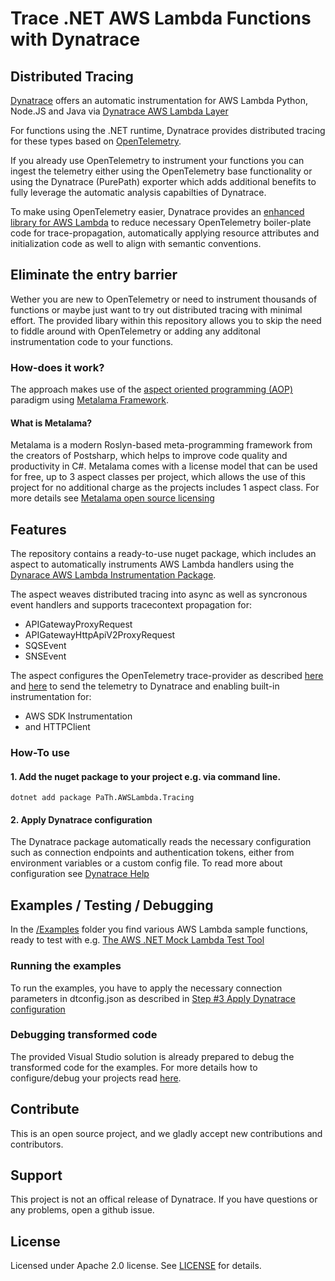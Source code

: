 # Trace .NET AWS Lambda Functions with Dynatrace

## Distributed Tracing
[Dynatrace](https://www.dyntrace.com) offers an automatic instrumentation for AWS Lambda Python, Node.JS and Java via [Dynatrace AWS Lambda Layer]()

For functions using the .NET runtime, Dynatrace provides distributed tracing for these types based on [OpenTelemetry](https://opentelemetry.io/).

If you already use OpenTelemetry to instrument your functions you can ingest the telemetry either using the OpenTelemetry base functionality or using the Dynatrace (PurePath) exporter which adds additional benefits to fully leverage the automatic analysis capabilties of Dynatrace. 

To make using OpenTelemetry easier, Dynatrace provides an [enhanced library for AWS Lambda](https://docs.dynatrace.com/docs/setup-and-configuration/setup-on-cloud-platforms/amazon-web-services/amazon-web-services-integrations/aws-lambda-integration/aws-lambda-otel-integration) to reduce necessary OpenTelemetry boiler-plate code for trace-propagation, automatically applying resource attributes and initialization code as well to align with semantic conventions. 

## Eliminate the entry barrier
Wether you are new to OpenTelemetry or need to instrument thousands of functions or maybe just want to try out distributed tracing with minimal effort. The provided libary within this repository allows you to skip the need to fiddle around with OpenTelemetry or adding any additonal instrumentation code to your functions. 

### How-does it work?
The approach makes use of the [aspect oriented programming (AOP)](https://en.wikipedia.org/wiki/Aspect-oriented_programming) paradigm using [Metalama Framework](https://www.postsharp.net/metalama). 

#### What is Metalama?
Metalama is a modern Roslyn-based meta-programming framework from the creators of Postsharp, which helps to improve code quality and productivity in C#. Metalama comes with a license model that can be used for free, up to 3 aspect classes per project, which allows the use of this project for no additional charge as the projects includes 1 aspect class. For more details see [Metalama open source licensing](https://blog.postsharp.net/post/metalama-open-source-licensing.html)

## Features
The repository contains a ready-to-use nuget package, which includes an aspect to automatically 
instruments AWS Lambda handlers using the [Dynarace AWS Lambda Instrumentation Package](https://docs.dynatrace.com/docs/setup-and-configuration/setup-on-cloud-platforms/amazon-web-services/amazon-web-services-integrations/aws-lambda-integration/aws-lambda-otel-integration). 

The aspect weaves distributed tracing into async as well as syncronous event handlers and supports tracecontext propagation for: 
* APIGatewayProxyRequest 
* APIGatewayHttpApiV2ProxyRequest
* SQSEvent 
* SNSEvent 

The aspect configures the OpenTelemetry trace-provider as described [here](https://docs.dynatrace.com/docs/setup-and-configuration/setup-on-cloud-platforms/amazon-web-services/amazon-web-services-integrations/aws-lambda-integration/aws-lambda-otel-integration#initialization) and [here](https://docs.dynatrace.com/docs/setup-and-configuration/setup-on-cloud-platforms/amazon-web-services/amazon-web-services-integrations/aws-lambda-integration/aws-lambda-otel-integration#special-considerations-for-httpclient-instrumentation) to send the telemetry to Dynatrace and enabling built-in instrumentation for: 
* AWS SDK Instrumentation
* and HTTPClient

### How-To use

#### 1. Add the nuget package to your project e.g. via command line. 

```
dotnet add package PaTh.AWSLambda.Tracing
``` 

#### 2. Apply Dynatrace configuration
The Dynatrace package automatically reads the necessary configuration such as connection endpoints and authentication tokens, either from environment variables or a custom config file. To read more about configuration see [Dynatrace Help](https://www.dynatrace.com/support/help/setup-and-configuration/setup-on-cloud-platforms/microsoft-azure-services/opentelemetry-integration/opentelemetry-on-azure-functions)


## Examples / Testing / Debugging
In the [/Examples](/Examples/) folder you find various AWS Lambda sample functions, ready to test with e.g. [The AWS .NET Mock Lambda Test Tool](https://github.com/aws/aws-lambda-dotnet/blob/master/Tools/LambdaTestTool/README.md) 

### Running the examples
To run the examples, you have to apply the necessary connection parameters in dtconfig.json as described in [Step #3 Apply Dynatrace configuration](#3._Apply_Dynatrace_configuration)

### Debugging transformed code
The provided Visual Studio solution is already prepared to debug the transformed code for the examples. For more details how to configure/debug your projects read [here](https://doc.metalama.net/conceptual/using/debugging-aspect-oriented-code). 

## Contribute
This is an open source project, and we gladly accept new contributions and contributors.  

## Support
This project is not an offical release of Dynatrace. If you have questions or any problems, open a github issue.  

## License
Licensed under Apache 2.0 license. See [LICENSE](LICENSE) for details.
